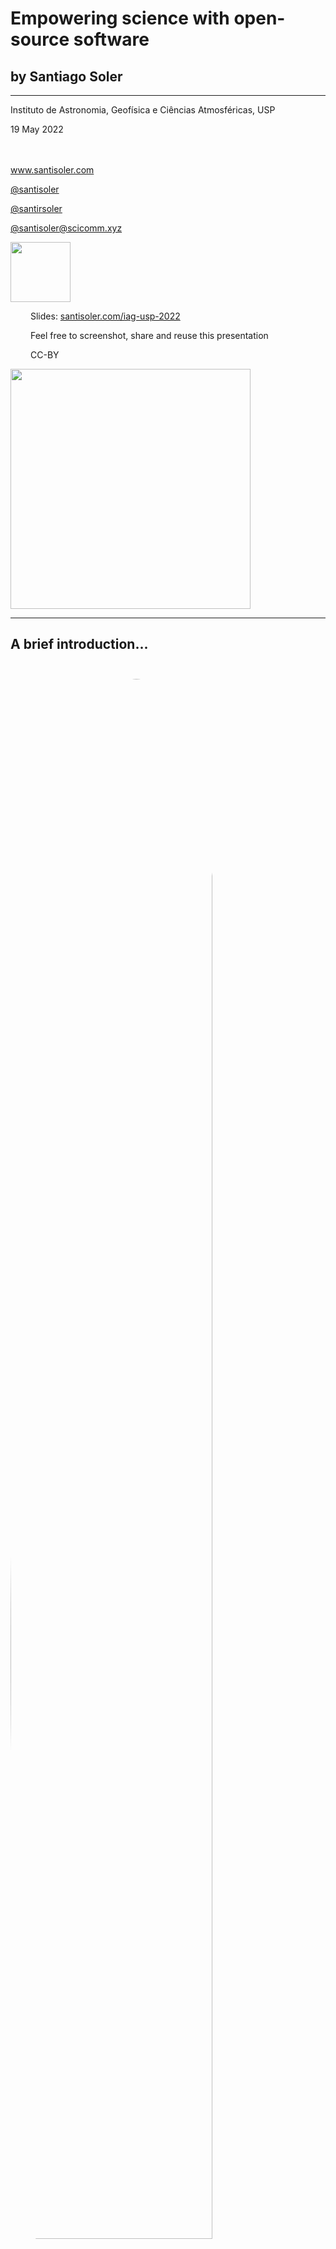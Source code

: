 <!-- .slide: class="slide-title" data-background-color="#1e1e1e" -->

<div class="title">

# Empowering science with open-source software

## by Santiago Soler

<hr>

<i class="fas fa-university"></i>
Instituto de Astronomia, Geofísica e Ciências Atmosféricas, USP

<i class="fas fa-calendar-alt"></i> 19 May 2022

<p style="margin-top: 3rem">
<a href="https://www.santisoler.com">
<i class="fas fa-globe"></i>
www.santisoler.com
</a>
</p>

<p>
<a href="https://github.com/santisoler">
<i class="fab fa-github"></i>
@santisoler
</a>
</p>

<p>
<a href="https://twitter.com/santirsoler">
<i class="fab fa-twitter"></i>
@santirsoler
</a>
</p>

<p>
<a href="https://scicomm.xyz/@santisoler">
<i class="fab fa-mastodon"></i>
@santisoler@scicomm.xyz
</a>
</p>

</div>

<div class="r-stretch">
</div>

<!-- Bottom divs -->
<div class="flex flex-row justify-space-between">


<!-- Left div -->
<div class="flex flex-row">

<img src="images/slides-qr.svg" style="width: 10vw;">

<!-- Links to slides -->
<div style="margin-left: 2rem;">
<p>
<i class="fas fa-chalkboard"></i>
Slides: <a href="https://santisoler.com/iag-usp-2022">
santisoler.com/iag-usp-2022
</a>
</p>
<p style="margin-top: 0.5em;">
<i class="fas fa-camera"></i>
Feel free to screenshot, share and reuse this presentation
</p>
<p style="margin-top: 0.5em;">
<i class="fab fa-creative-commons"></i>
<i class="fab fa-creative-commons-by"></i>
CC-BY
</p>
</div>
</div>

<!-- Compgeolab figure -->
<div class="flex flex-row align-end ">
<a href="https://www.compgeolab.org/">
<img src="images/compgeolab-banner-light.svg" style="width: 40vw;">
</a>
</div>

</div>

---

## A brief introduction...

<div class="container">

<div class="column">
<img src="images/about.jpg" style="margin-top: 5%; border-radius: 50%; width: 80%;">
</div>

<div class="col-2 v-centered">
<ul>
<li class="fragment fade-in">Physicist 👨🏼‍🔬</li>
<li class="fragment fade-in">(recently) PhD in Geophysics 💅🏼</li>
<li class="fragment fade-in">
    Python developer of <a href="https://www.fatiando.org">Fatiando a Terra</a> 🌎
</li>
<li class="fragment fade-in">Member of the <a href="https://www.compgeolab.org">Computer-Oriented Geoscience Lab</a> 🧪🖥️ </li>
</ul>
</div>

</div>

---

<!-- .slide: data-background-color="#1e1e1e" data-background-image="images/88mph.jpg" -->


<h1 style="padding-top: 5vh; ">
⏳ Time travel 🕰️
</h1>

<div class="r-stretch">
</div>

---

<!-- .slide: data-background-color="#1e1e1e" data-background-video="images/rosario-zoom-in.mp4" data-background-size="contain" -->

<div class="r-stack">
  <img class="fragment" src="images/monumento.jpg" width="39%" height="auto">
  <img class="fragment" src="images/rosario-desde-palomar.jpg" width="85%" height="auto">
  <img class="fragment" src="images/parana.jpg" width="80%" height="auto">
  <img class="fragment" src="images/kayak.jpg" width="75%" height="auto">
  <img class="fragment" src="images/irupe.jpg" width="70%" height="auto">
</div>

---

<!-- .slide: data-auto-animate -->

# Licentiate in Physics 🍎

<div class="container">

<div class="col-3">
<img src="images/fceia.jpg" style="width: 80%">
</div>

<div class="column">
<img src="images/logos/fceia.png" style="width: 100%">
<img src="images/logos/unr.png" style="width: 100%">
</div>

</div>

---

### Lots of Maths and Physics...

---

<!-- .slide: data-background-color="#1e1e1e" data-background-image="images/plasma.jpg" -->

<h3 style="padding-top: 1.8em;">
...cool experiments...
</h3>

---

<!-- .slide: data-background-color="#1e1e1e"  -->

### ...and learn how to code

<div class="container">

<div class="column">
<img src="images/fortran.png" style="width: 100%">
</div>
<div class="column">
<img src="images/neural_network_c.png" style="width: 100%">
</div>

</div>

---

### But also...

---

<!-- .slide: data-background-color="#1e1e1e"  -->

### A welcoming student environment

<img src="images/fisica-rosario.jpg" style="width: 70%">

<div class="footnote">

Source: [jornadasdefisica.wordpress.com](https://jornadasdefisica.wordpress.com/)

</div>

---

<!-- .slide: data-background-color="#1e1e1e"  -->

### Seminars organized by students

<div class="container">

<div class="col-3">

<a href="https://jornadasdefisica.wordpress.com">
<img src="images/jornadas-fisica.png" style="width: 100%">
</a>

</div>

<div class="column">
<img src="images/santi-jjff.jpg" style="width: 100%">
<img src="images/roy-jjff.jpg" style="width: 100%">
</div>

</div>

---

<!-- .slide: data-background-color="#1e1e1e"  -->

### 🖥️  Mounted our own computer lab 🪛

<img src="images/felix-2014.jpg" style="width: 65%">

---

### 🐧 Learned more about Free Software 💻

<img src="images/free-software.png" style="width: 65%">

---

<!-- .slide: data-background-color="#1e1e1e"  -->

✅ Free software as in _"free speech"_,

❌ not as in _"free beer"_

---

### 🏛️ University as a place we could shape ♻️

---

<!-- .slide: data-background-color="#2a76dd"  -->

<h1 class="fragment" style="margin-bottom: 100px;">
Explore outside the curriculum,
</h1>

<h1 class="fragment" style="margin-bottom: 100px;">
shape your environment,
</h1>

<h1 class="fragment" style="margin-bottom: 100px;">
do it in community,
</h1>

<h1 class="fragment">
...and have fun! <span style="text-shadow: 2px 2px white">🤓</span>
</h1>

---

## Fast-forward

## \>\>\>

---

<!-- .slide: data-background-color="#1e1e1e" data-background-video="images/sanjuan-zoom-in.mp4" data-background-size="contain" -->

---

## Licentiate Thesis

<div class="container">

<div class="col-2">
<img src="images/igsv.jpg" style="width: 100%">
</div>

<div class="column v-centered align-center">
<p>
Instituto Geofísico Sismológico Volponi
</p>
<img src="images/logos/igsv.svg" style="width: 35%">
<img src="images/logos/unsj.svg" style="width: 35%">
</div>

</div>

---

### Gravity + magnetics

<img src="images/potential-fields.jpg" style="width: 70%">

---

<!-- .slide: data-background-color="#1e1e1e" data-auto-animate -->

### Expensive privative software

---

<!-- .slide: data-auto-animate data-background-color="#1e1e1e" -->

### Expensive privative software

<ul class="emojis">
<li class="fragment cross">Reproducible science</li>
<li class="fragment cross">Study the code</li>
<li class="fragment cross">Build on top</li>
</ul>

---

<!-- .slide: data-auto-animate -->

### Write my own code

---

<!-- .slide: data-auto-animate -->

### Write my own code

Fortran? <!-- .element: class="fragment" -->

C? <!-- .element: class="fragment" -->

---

<!-- .slide: data-auto-animate -->

### Write my own code

~Fortran?~

~C?~

---

<!-- .slide: data-auto-animate data-background-color="#1e1e1e" -->

![Python logo](images/logos/python.svg) <!-- .element style="width: 70%" -->

I can code faster! <!-- .element class="fragment" -->

---

<div class="large">

🤔

</div>

But... what if someone already coded something like this?

---

<!-- .slide: data-background-color="#1e1e1e" data-background-video="images/fatiando-duckduckgo.mp4" data-background-size="contain" -->

---

## Leonardo Uieda

<div class="container">

<div class="column">

![Profile picture of Leo Uieda](images/leouieda.jpg) <!-- .element style="margin-top: 5%; border-radius: 50%; width: 80%;" -->

<a href="https://github.com/leouieda">
<i class="fab fa-github"></i>
</a>
<a href="https://twitter.com/leouieda">
<i class="fab fa-twitter"></i>
</a>
<a href="https://scicomm.xyz/@leouieda">
<i class="fab fa-mastodon"></i>
</a>
@leouieda
<br>
<a href="https://www.leouieda.com">
<i class="fas fa-globe"></i>
leouieda.com
</a>

</div>
<div class="col-2 v-centered">

- BSc in Geophysics (USP)
- PhD in Geophysics (Observatório Nacional)
- Lecturer at the University of Liverpool
- OSS developer:
    - [Fatiando a Terra](https://www.fatiando.org) 🌎
    - [Generic Mapping Tools](https://www.generic-mapping-tools.org/) 🗺️
    - [PyGMT](https://www.pygmt.org/) 🗺️🐍


</div>

---

Python <!-- .element: class="fragment" -->

\+ Scientific stack <!-- .element: class="fragment" -->

\+ Fatiando <!-- .element: class="fragment" -->

<hr class="fragment" style="width: 50%">

🎉 Finished Licentiate Thesis 🎉 <!-- .element: class="fragment" -->

---

Meanwhile...

first contributions to Fatiando <!-- .element: class="fragment" -->

---

<!-- .slide: data-background-image="images/santi-first-pr.png" data-background-size="contain" data-background-color="#0d1117" -->

---

<!-- .slide: data-auto-animate data-background-color="#1e1e1e" -->

# PhD in Geophysics

---

<!-- .slide: data-auto-animate data-background-color="#1e1e1e" -->

# PhD in Geophysics

<div class="container">

<div class="column">

![Profile picture of Mario Gimenez](images/mario.jpg) <!-- .element: style="margin-top: 5%; border-radius: 50%; width: 50%;" -->

**Advisor**
<br>
Mario Gimenez

</div>

<div class="column fragment">

![Profile picture of Leo Uieda](images/leouieda.jpg) <!-- .element: style="margin-top: 5%; border-radius: 50%; width: 50%;" -->


**Coadvisor** <br> Leonardo Uieda

</div>

</div>

---

## Goal

Modelling tesseroids with variable densities

---

<!-- .slide: data-auto-animate -->

### What is a tesseroid?

---

<!-- .slide: data-auto-animate -->

### What is a tesseroid?

![Cartesian axes showing a tesseroid](images/tesseroid-definition.svg) <!-- .element: style="width: 40%" -->

---

<!-- .slide: data-auto-animate -->

### The challenge

---

<!-- .slide: data-auto-animate -->

### The challenge

$$
    V(\mathbf{p}) = G \rho
        \int\limits_{r_1}^{r_2}
        \int\limits_{\lambda_1}^{\lambda_2}
        \int\limits_{\phi_1}^{\phi_2}
        \frac{\kappa}{\left\lVert \mathbf{p} - \mathbf{q} \right\rVert}
        \text{d} r' \text{d} \lambda' \text{d} \phi',
$$

❌ No analytical solution

✅ Numerical approximation <!-- .element class="fragment" -->

---

<!-- .slide: data-auto-animate -->

### The challenge

$$
    V(\mathbf{p}) = G
        \int\limits_{r_1}^{r_2}
        \int\limits_{\lambda_1}^{\lambda_2}
        \int\limits_{\phi_1}^{\phi_2}
        \frac{
            {\color{orange} \rho(r')} \kappa
        }{
            \left\lVert \mathbf{p} - \mathbf{q} \right\rVert
        }
        \text{d} r' \text{d} \lambda' \text{d} \phi',
$$

<p>
Open problem:
<span style="color: orange">
Variable density tesseroids
</span>
</p>

---

After some work... 😓

---

### Solved it! 🎉

<div class="fragment">

**New method:** built on top of existing tesseroids in Fatiando

</div>

---

### Published it 📕

---

<!-- .slide: data-background-image="./images/soler2019.png" data-background-size="contain" -->

<div class="r-stretch">
</div>

<div class="footnote shadow" style="background-color: #fff; padding: 6px 6px; width: 20%; shadow: ">

doi: [10.1093/gji/ggz277](https://doi.org/10.1093/gji/ggz277)

</div>

---

### And also...

---

<!-- .slide: data-background-image="./images/soler2019-preprint.png" data-background-size="contain" -->

<div class="r-stretch">
</div>

<div class="footnote shadow" style="background-color: #fff; padding: 6px 6px; width: 20%; shadow: ">

doi: [10.31223/osf.io/3548g](https://doi.org/10.31223/osf.io/3548g)

</div>

---

<!-- .slide: data-background-image="./images/soler2019-repo.png" data-background-size="contain" data-background-color="#0d1117" -->

<div class="r-stretch">
</div>

<div class="footnote shadow" style="background-color: #fff; padding: 6px 6px; width: 31%; shadow: ">

<a href="https://github.com/pinga-lab/tesseroid-variable-density/">
<p>
<i class="fab fa-github"></i>
pinga-lab/tesseroid-variable-density
</p>
</a>

</div>

---

### But that wasn't enough


💡 Easier way to use the new method: 💡 <!-- .element class="fragment" -->

**include it in Fatiando 🌎** <!-- .element class="fragment" -->

---

### What was going on in Fatiando back then?

---

### Geoscientific stack

![Logos of geoscientific packages](images/ecosystem.svg) <!-- .element: style="width: 80%" -->

---

<!-- .slide: data-background-image="images/fatiando-legacy.png" data-background-size="contain" -->

# Deprecated <!-- .element: class="fragment rotated" style="color: #fff; padding: 20px; background-color: #d62728; " -->

---

<!-- .slide: data-background-image="images/fatiando-website.png" data-background-size="contain" data-background-color="#060629" -->

---

<!-- fatiando libraries -->

<!-- Describe the libraries we have today -->

---

<div class="container small">

<div class="column">

### ✨ New Fatiando ✨ <!-- .element style="font-size: 1em;" -->

Split into libraries

Better coding practices

Use modern tools

Supplement the ecosystem

</div>

<!-- Pooch -->
<div class="column fragment">

<a href="http://www.fatiando.org/pooch">
<img class="project-logo center-block" src="images/pooch-logo.svg">
</a>

Data <b>download & caching</b>

<ul class="fa-ul project-icons">
<li><i class="fa-li fab fa-github fa-fw" title="Github repository"></i>
   <a href="https://github.com/fatiando/pooch">fatiando/pooch</a>
</li>
<li><i class="fa-li fas fa-bookmark fa-fw" title="Publication"></i>
   doi: <a href="https://doi.org/10.21105/joss.01943">10.21105/joss.01943</a>
</li>
<li><i class="fa-li fa fa-check fa-fw" style="color: green" title="Project status"></i>
   Stable and ready for use
</li>
</ul>

</div>

<!-- Verde -->
<div class="column fragment">

<a href="http://www.fatiando.org/verde">
<img class="project-logo center-block" src="images/verde-logo.svg">
</a>

ML-based point data processing and <b>gridding</b>

<ul class="fa-ul project-icons">
<li><i class="fa-li fab fa-github fa-fw" title="Github repository"></i>
   <a href="https://github.com/fatiando/verde">fatiando/verde</a>
</li>
<li><i class="fa-li fas fa-bookmark fa-fw" title="Publication"></i>
   doi: <a href="https://doi.org/10.21105/joss.00957">10.21105/joss.00957</a>
</li>
<li><i class="fa-li fa fa-check fa-fw" style="color: green" title="Project status"></i>
   Stable and ready for use
</li>
</ul>

</div>
</div>

<div class="container small" style="margin-top: 4%">

<div class="column fragment">

<!-- Boule -->
<a href="http://www.fatiando.org/boule">
<img class="project-logo center-block" src="images/boule-logo.svg">
</a>

Reference <b>ellipsoids</b> for <b>normal gravity</b>

<ul class="fa-ul project-icons">
<li><i class="fa-li fab fa-github fa-fw" title="Github repository"></i>
   <a href="https://github.com/fatiando/boule">fatiando/boule</a>
</li>
<li><i class="fa-li fa fa-sync-alt fa-fw" style="color: green" title="Project status"></i>
   Ready for use but still changing
</li>
</ul>

</div>
<div class="column fragment">

<!-- Ensaio -->
<a href="http://www.fatiando.org/ensaio">
<img class="project-logo center-block" src="images/ensaio.svg">
</a>

**Practice datasets** to probe your code

<ul class="fa-ul project-icons">
<li><i class="fa-li fab fa-github fa-fw" title="Github repository"></i>
   <a href="https://github.com/fatiando/ensaio">fatiando/ensaio</a>
</li>
<li><i class="fa-li fa fa-sync-alt fa-fw" style="color: green" title="Project status"></i>
    Functional but still evolving
</li>
</ul>

</div>

<!-- Harmonica -->
<div class="column fragment">

<a href="http://www.fatiando.org/harmonica">
<img class="project-logo center-block" src="images/harmonica-logo.svg">
</a>

Processing and modeling <br> <b>gravity & magnetic</b> data

<ul class="fa-ul project-icons">
<li><i class="fa-li fab fa-github fa-fw" title="Github repository"></i>
   <a href="https://github.com/fatiando/harmonica">fatiando/harmonica</a>
</li>
<li><i class="fa-li fa fa-sync-alt fa-fw" style="color: green" title="Project status"></i>
   Ready for use but still changing
</li>
</ul>

</div>
</div>

---

<!-- .slide: data-background-color="#1e1e1e" data-auto-animate -->

### Variable density tesseroids in Harmonica

---

<!-- .slide: data-background-color="#1e1e1e" data-auto-animate -->

### Variable density tesseroids in Harmonica

<pre style="height: 90vh">
<code data-trim data-line-numbers="1-5|7-8|10-11|13-19|21-26|28-29" class="python" >
# Import some packages
from numba import njit
import boule as bl
import verde as vd
import harmonica as hm

# Get mean Earth radius from WGS84 ellipsoid using Boule
mean_radius = bl.WGS84.mean_radius

# Define a single tesseroid
tesseroid = [-70, -60, -40, -30, mean_radius - 5e3, mean_radius]

# Define a density function for the tesseroid
@njit
def density(radius):
    bottom, top = mean_radius - 5e3, mean_radius
    density_bottom, density_top = 2900, 2670
    slope = (density_top - density_bottom) / (top - bottom)
    return slope * (radius - bottom) + density_bottom

# Define computation points
coordinates  = vd.grid_coordinates(
    region=(-80, -50, -50, -20),
    spacing=5,
    extra_coords=100e3 + mean_radius
)

# Compute gravity field
gravity = hm.tesseroid_gravity(coordinates, tesseroid, density, field="g_z")

</code>
</pre>

---

## Feedback

<img src="images/feedback.svg" style="width: 80%">

---

<!-- .slide: data-background-color="#1e1e1e" -->

<div class="large">

Empower science with OSS...

...empower OSS with science <!-- .element: class="fragment" -->

</div>

---

Similar story with following research:

**Gradient boosted equivalent sources** <!-- .element: class="fragment" -->

(or how to interpolate 2 million gravity data points) <!-- .element: class="fragment" -->

---

<!-- .slide: data-background-image="images/soler2021.png" data-background-size="contain" -->

---

<!-- .slide: data-background-image="images/harmonica-gradient-boosted-eqs.png" data-background-size="contain" -->

---

## 🎉 Finished the PhD 🎉

---

### I wasn't alone

<div class="container small">

<div class="column">

<img src="images/logos/fatiando-logo.png" style="max-height: 300px; width: auto">

Fatiando <br> [fatiando.org](https://www.fatiando.org)

</div>

<div class="column">

<img src="images/logos/swung.png" style="max-height: 300px; width: auto">

Software Underground
<br> [softwareunderground.org](https://softwareunderground.org/)

</div>

<div class="column">

<img src="images/logos/compgeolab.svg" style="max-height: 300px; width: auto">

Computer-Oriented Geoscience Lab
<br> [compgeolab.org](https://www.compgeolab.org/)

</div>


</div>

<div class="container small">

<div class="column">

<img src="images/logos/geolatinas-logo-overlay.png" style="max-height: 300px; width: auto">

Geolatinas
<br> [geolatinas.weebly.com](https://geolatinas.weebly.com/)

</div>

<div class="column">

<img src="images/logos/carpentries-hex-white.svg" style="height: 300px">

The Carpentries
<br> [carpentries.org](https://carpentries.org/)

</div>

</div>

---

<!-- .slide: data-background-color="#2a76dd"  -->

<h1 class="fragment" style="margin-bottom: 100px;">

Explore outside the curriculum,

</h1>

<h1 class="fragment" style="margin-bottom: 100px;">
shape your environment,
</h1>

<h1 class="fragment" style="margin-bottom: 100px;">
do it in community,
</h1>

<h1 class="fragment">
...and have fun! <span style="text-shadow: 2px 2px white">🤓</span>
</h1>

---

<!-- .slide: data-background-image="images/demo-time.gif" data-background-color="#1e1e1e" -->

<h1 style="text-shadow: 4px 4px #1e1e1e;">
Demo Time!
</h1>

---

## Full Tutorial at Transform21


<iframe
    width="1280"
    height="720"
    src="https://www.youtube-nocookie.com/embed/0bxZcCAr6bw"
    frameborder="0"
    allow="accelerometer; autoplay; encrypted-media; gyroscope; picture-in-picture"
    allowfullscreen
></iframe>

**Video:** https://youtu.be/0bxZcCAr6bw

**Notebook:** https://github.com/fatiando/tutorials

---

<!-- .slide: data-background-gradient="linear-gradient(to bottom, #c341b2, #4161c3)" -->

# Future <!-- .element: style="color: white;" -->

---

## OSS behind scientific breakthroughs

<div class="container">

<div class="column">
<img src="images/kathy-bouman.jpg" alt="">
</div>

<div class="column">
<img src="images/black-hole.jpg" alt="">
</div>

<div class="column">
<img src="images/ingenuity.gif" alt="">
</div>

</div>


<div class="footnote">

The Event Horizon Telescope Collaboration (2019). doi: [10.3847/2041-8213/ab0ec7](https://doi.org/10.3847/2041-8213/ab0ec7)

Katherine Bouman, et al. (2016). doi: [10.1109/CVPR.2016.105](https://doi.org/10.1109/CVPR.2016.105)

Ingenuity Helicopter Rotor Blades Unlocked for Flying, JPL, NASA. Public
domain. Image ID: [PIA24549](https://images.nasa.gov/details-PIA24549)

</div>

---

## How do I envision the future?

---

<div class="container">

<div class="column flex flex-column justify-center align-center">
<img src="images/open-source.svg" style="height: 400px; width: auto;">

Open-source software

</div>

<div class="column flex flex-column justify-center align-center">
<img src="images/fair.jpg" style="height: 200px; width: auto;">

FAIR data

</div>

</div>

<div class="container" style="margin-top: 1em;">

<div class="column flex flex-column justify-center align-center">
<img src="images/open-access-logo.png" style="height: 200px; width: auto;">

Open-access papers

</div>

<div class="column flex flex-column justify-center align-center">
<img src="images/open-hardware.svg" style="height: 250px; width: auto;">

Open-hardware

</div>

</div>

---

## The problem

Poor recognition and funding

<!-- picture of xkcd? -->

![Comic of XKCD](images/xkcd.png) <!-- .element: style="width: 25%" -->

<div class="footnote">

Dependency by XKCD: https://xkcd.com/2347

</div>

---

## What can we do?

- Share your code under open-source licenses <!-- .element: class="fragment" -->
- Cite the software you use <!-- .element: class="fragment" -->
- Value OSS development in applications <!-- .element: class="fragment" -->
- Fund open-source software development <!-- .element: class="fragment" -->

---

## Learn

![The Carpentries logo](images/TheCarpentries.svg) <!-- .element style="width: 60%" -->

[www.carpentries.org](https://carpentries.org)

---

## Get involved

<div class="container small">

<div class="column">

<img src="images/logos/fatiando-logo.png" style="max-height: 300px; width: auto">

[fatiando.org/community](https://www.fatiando.org/community)

</div>

<div class="column">
<img src="images/logos/swung.png" style="max-height: 300px; width: auto">

[softwareunderground.org](https://softwareunderground.org/)
</div>

<div class="column">
<img src="images/logos/geolatinas-logo-overlay.png" style="max-height: 300px; width: auto">

[geolatinas.weebly.com/get-involved.html](https://geolatinas.weebly.com/get-involved.html)
</div>

</div>

---

## Contribute

<ul>
<li>No need to be an expert</li>
<li>Not everything is code (docs, report bugs)</li>
<li>

Find projects with [Contribute Guidelines](https://github.com/fatiando/community/blob/main/CONTRIBUTING.md)

</li>

<li>

**Best way to learn** software development

</li>
</ul>

---

<!-- .slide: data-background-color="#2a76dd"  -->

<h1 class="fragment" style="margin-bottom: 100px;">
Explore,
</h1>

<h1 class="fragment" style="margin-bottom: 100px;">
shape your environment,
</h1>

<h1 class="fragment" style="margin-bottom: 100px;">
do it in community,
</h1>

<h1 class="fragment">
...and have fun! 🤓
</h1>

---

<!-- .slide: data-background-color="#1e1e1e" -->

# Thank you!

---

# Contact me


<ul class="fa-ul">
<li><i class="fa-li fa fa-envelope"></i>

[santiago.r.soler@gmail.com](mailto:santiago.r.soler@gmail.com)

</li>
<li><i class="fa-li fa fa-globe-americas"></i>

[www.santisoler.com](https://www.santisoler.com)

</li>
<li><i class="fa-li fab fa-github"></i>

[@santisoler](https://github.com/santisoler)

</li>
<li><i class="fa-li fab fa-twitter"></i>

[@santirsoler](https://twitter.com/santirsoler)

</li>
<li><i class="fa-li fab fa-mastodon"></i>

[@santisoler@scicomm.xyz](https://scicomm.xyz/@santisoler)

</li>
</ul>
